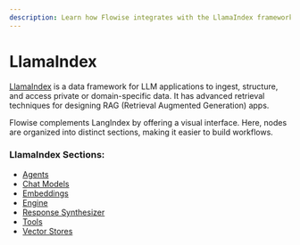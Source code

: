 ```yaml
---
description: Learn how Flowise integrates with the LlamaIndex framework
---
```


# LlamaIndex

[LlamaIndex](https://www.llamaindex.ai/) is a data framework for LLM applications to ingest, structure, and access private or domain-specific data. It has advanced retrieval techniques for designing RAG (Retrieval Augmented Generation) apps.

Flowise complements LangIndex by offering a visual interface. Here, nodes are organized into distinct sections, making it easier to build workflows.

### LlamaIndex Sections:

* [Agents](agents/)
* [Chat Models](chat-models/)
* [Embeddings](embeddings/)
* [Engine](engine/)
* [Response Synthesizer](response-synthesizer/)
* [Tools](tools/)
* [Vector Stores](vector-stores/)
